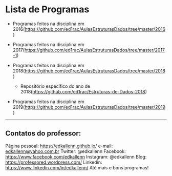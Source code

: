 # Lista de Programas

- Programas feitos na disciplina em 2016(https://github.com/ed1rac/AulasEstruturasDados/tree/master/2016)

- Programas feitos na disciplina em 2017(https://github.com/ed1rac/AulasEstruturasDados/tree/master/2017-1)

- Programas feitos na disciplina em 2018(https://github.com/ed1rac/AulasEstruturasDados/tree/master/2018)
  - Repositório específico do ano de 2018(https://github.com/ed1rac/Estruturas-de-Dados-2018)

- Programas feitos na disciplina em 2019(https://github.com/ed1rac/AulasEstruturasDados/tree/master/2019)

---

## Contatos do professor:
Página pessoal: https://edkallenn.github.io/
e-mail: edkallenn@yahoo.com.br
Twitter: @edkallenn
Facebook: https://www.facebook.com/edkallenn
Instagram: @edkallenn
Blog: https://professored.wordpress.com/
Linkedin: https://www.linkedin.com/in/edkallenn/
Até mais e bons programas!
